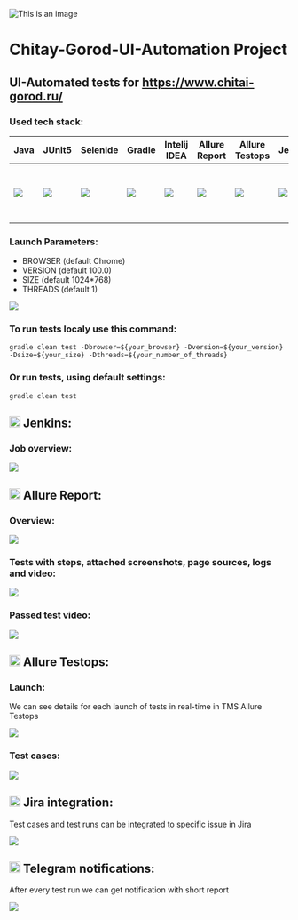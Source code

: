 ![This is an image](https://github.com/AlexanderDankov/Chitay-Gorod-Tests/blob/master/images/Logo.png)

# Chitay-Gorod-UI-Automation Project
## UI-Automated tests for https://www.chitai-gorod.ru/

### Used tech stack:
| Java | JUnit5 | Selenide | Gradle | Intelij IDEA | Allure Report | Allure Testops | Jenkins | Selenoid | Jira | Telegram |
|------|--------|----------|--------|--------------|---------------|----------------|---------|----------|------|----------|
|![](images/JAVA.svg)|![](images/Junit5.svg)|![](images/Selenide.svg)|![](images/Gradle.svg)|![](images/IDEA.svg)|![](images/AllureReport.svg)|![](images/AllureTestops.svg)|![](images/Jenkins.svg)|![](images/Selenoid.svg)|<img src="images/Jira.svg" width=100 height=100>|![](images/Telegram.svg)|

### Launch Parameters:
- BROWSER (default Chrome)
- VERSION (default 100.0)
- SIZE (default 1024*768)
- THREADS (default 1)

![](images/JenkinsParameters.png)

### To run tests localy use this command:
```
gradle clean test -Dbrowser=${your_browser} -Dversion=${your_version} -Dsize=${your_size} -Dthreads=${your_number_of_threads}
```
### Or run tests, using default settings:
```
gradle clean test
```
## <img src="images/Jenkins.svg" width=20 height=20> Jenkins:
### Job overview:
![](images/JenkinsOverview.png)

## <img src="images/AllureReport.svg" width=20 height=20> Allure Report:
### Overview:
![](images/AllureOverview.png)

### Tests with steps, attached screenshots, page sources, logs and video:
![](images/AllureSuites.png)

### Passed test video:
![](images/Video.gif)

## <img src="images/AllureTestops.svg" width=20 height=20> Allure Testops:
### Launch:
We can see details for each launch of tests in real-time in TMS Allure Testops

![](images/AllureTestopsOverview.png)

### Test cases:
![](images/AllureTestopsCases.png)

## <img src="images/Jira.svg" width=20 height=20> Jira integration:
Test cases and test runs can be integrated to specific issue in Jira

![](images/JiraOverview.png)

## <img src="images/Telegram.svg" width=20 height=20> Telegram notifications:
After every test run we can get notification with short report

![](images/TelegramNotification.png)

